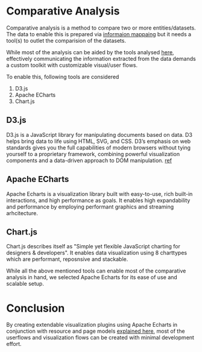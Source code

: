# Comparative Analysis
Comparative analysis is a method to compare two or more entities/datasets. The data to enable this is prepared via [informaion mappaing](https://github.com/The-Data-for-Children-Collaborative/noral-tech-research/tree/main/information-mapping) but it needs a tool(s) to outlet the comparision of the datasets. 

While most of the analysis can be aided by the tools analysed [here](https://github.com/The-Data-for-Children-Collaborative/noral-tech-research/tree/main/data-analysis), effectively communicating the information extracted from the data demands a custom toolkit with customizable visual/user flows. 

To enable this, following tools are considered

1. D3.js
2. Apache ECharts
3. Chart.js

## D3.js
D3.js is a JavaScript library for manipulating documents based on data. D3 helps bring data to life using HTML, SVG, and CSS. D3’s emphasis on web standards gives you the full capabilities of modern browsers without tying yourself to a proprietary framework, combining powerful visualization components and a data-driven approach to DOM manipulation. [ref](https://d3js.org/)

## Apache ECharts
Apache Echarts is a visualization library built with easy-to-use, rich built-in interactions, and high performance as goals. It enables high expandability and performance by employing performant graphics and streaming arhcitecture. 

## Chart.js
Chart.js describes itself as "Simple yet flexible JavaScript charting for designers & developers". It enables data visualization using 8 charttypes which are performant, reposnsive and stackable.

While all the above mentioned tools can enable most of the comparative analysis in hand, we selected Apache Echarts for its ease of use and scalable setup.

# Conclusion
By creating extendable visualization plugins using Apache Echarts in conjunction with resource and page models [explained here](https://github.com/The-Data-for-Children-Collaborative/noral-tech-research/tree/main/system-architecture), most of the userflows and visualization flows can be created with minimal development effort.  
